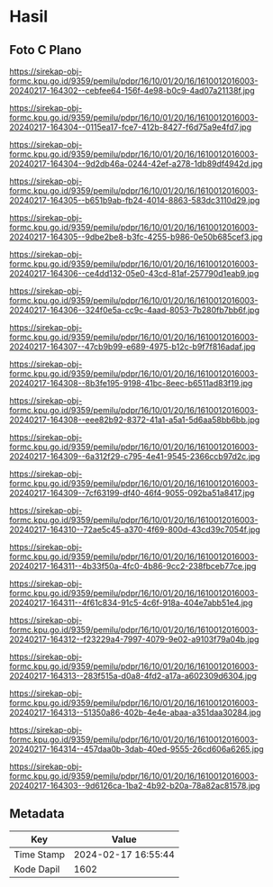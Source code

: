 # Hasil

## Foto C Plano

https://sirekap-obj-formc.kpu.go.id/9359/pemilu/pdpr/16/10/01/20/16/1610012016003-20240217-164302--cebfee64-156f-4e98-b0c9-4ad07a21138f.jpg

https://sirekap-obj-formc.kpu.go.id/9359/pemilu/pdpr/16/10/01/20/16/1610012016003-20240217-164304--0115ea17-fce7-412b-8427-f6d75a9e4fd7.jpg

https://sirekap-obj-formc.kpu.go.id/9359/pemilu/pdpr/16/10/01/20/16/1610012016003-20240217-164304--9d2db46a-0244-42ef-a278-1db89df4942d.jpg

https://sirekap-obj-formc.kpu.go.id/9359/pemilu/pdpr/16/10/01/20/16/1610012016003-20240217-164305--b651b9ab-fb24-4014-8863-583dc3110d29.jpg

https://sirekap-obj-formc.kpu.go.id/9359/pemilu/pdpr/16/10/01/20/16/1610012016003-20240217-164305--9dbe2be8-b3fc-4255-b986-0e50b685cef3.jpg

https://sirekap-obj-formc.kpu.go.id/9359/pemilu/pdpr/16/10/01/20/16/1610012016003-20240217-164306--ce4dd132-05e0-43cd-81af-257790d1eab9.jpg

https://sirekap-obj-formc.kpu.go.id/9359/pemilu/pdpr/16/10/01/20/16/1610012016003-20240217-164306--324f0e5a-cc9c-4aad-8053-7b280fb7bb6f.jpg

https://sirekap-obj-formc.kpu.go.id/9359/pemilu/pdpr/16/10/01/20/16/1610012016003-20240217-164307--47cb9b99-e689-4975-b12c-b9f7f816adaf.jpg

https://sirekap-obj-formc.kpu.go.id/9359/pemilu/pdpr/16/10/01/20/16/1610012016003-20240217-164308--8b3fe195-9198-41bc-8eec-b6511ad83f19.jpg

https://sirekap-obj-formc.kpu.go.id/9359/pemilu/pdpr/16/10/01/20/16/1610012016003-20240217-164308--eee82b92-8372-41a1-a5a1-5d6aa58bb6bb.jpg

https://sirekap-obj-formc.kpu.go.id/9359/pemilu/pdpr/16/10/01/20/16/1610012016003-20240217-164309--6a312f29-c795-4e41-9545-2366ccb97d2c.jpg

https://sirekap-obj-formc.kpu.go.id/9359/pemilu/pdpr/16/10/01/20/16/1610012016003-20240217-164309--7cf63199-df40-46f4-9055-092ba51a8417.jpg

https://sirekap-obj-formc.kpu.go.id/9359/pemilu/pdpr/16/10/01/20/16/1610012016003-20240217-164310--72ae5c45-a370-4f69-800d-43cd39c7054f.jpg

https://sirekap-obj-formc.kpu.go.id/9359/pemilu/pdpr/16/10/01/20/16/1610012016003-20240217-164311--4b33f50a-4fc0-4b86-9cc2-238fbceb77ce.jpg

https://sirekap-obj-formc.kpu.go.id/9359/pemilu/pdpr/16/10/01/20/16/1610012016003-20240217-164311--4f61c834-91c5-4c6f-918a-404e7abb51e4.jpg

https://sirekap-obj-formc.kpu.go.id/9359/pemilu/pdpr/16/10/01/20/16/1610012016003-20240217-164312--f23229a4-7997-4079-9e02-a9103f79a04b.jpg

https://sirekap-obj-formc.kpu.go.id/9359/pemilu/pdpr/16/10/01/20/16/1610012016003-20240217-164313--283f515a-d0a8-4fd2-a17a-a602309d6304.jpg

https://sirekap-obj-formc.kpu.go.id/9359/pemilu/pdpr/16/10/01/20/16/1610012016003-20240217-164313--51350a86-402b-4e4e-abaa-a351daa30284.jpg

https://sirekap-obj-formc.kpu.go.id/9359/pemilu/pdpr/16/10/01/20/16/1610012016003-20240217-164314--457daa0b-3dab-40ed-9555-26cd606a6265.jpg

https://sirekap-obj-formc.kpu.go.id/9359/pemilu/pdpr/16/10/01/20/16/1610012016003-20240217-164303--9d6126ca-1ba2-4b92-b20a-78a82ac81578.jpg


## Metadata

| Key        | Value               |
| ---------- | ------------------- |
| Time Stamp | 2024-02-17 16:55:44 |
| Kode Dapil | 1602                |



